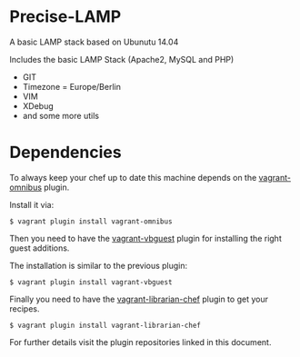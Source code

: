 Precise-LAMP
============

A basic LAMP stack based on Ubunutu 14.04

Includes the basic LAMP Stack
(Apache2, MySQL and PHP)

* GIT
* Timezone = Europe/Berlin
* VIM
* XDebug
* and some more utils

Dependencies
============
To always keep your chef up to date this machine depends on the [vagrant-omnibus](https://github.com/opscode/vagrant-omnibus) plugin.

Install it via:

    $ vagrant plugin install vagrant-omnibus

Then you need to have the [vagrant-vbguest](https://github.com/dotless-de/vagrant-vbguest) plugin for installing the right guest additions.

The installation is similar to the previous plugin:

    $ vagrant plugin install vagrant-vbguest

Finally you need to have the [vagrant-librarian-chef](https://github.com/jimmycuadra/vagrant-librarian-chef) plugin to get your recipes.

    $ vagrant plugin install vagrant-librarian-chef

For further details visit the plugin repositories linked in this document.




